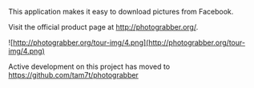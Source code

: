 This application makes it easy to download pictures from Facebook.

Visit the official product page at http://photograbber.org/.

![http://photograbber.org/tour-img/4.png](http://photograbber.org/tour-img/4.png)

Active development on this project has moved to https://github.com/tam7t/photograbber